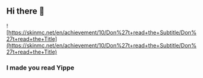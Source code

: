 ## Hi there 👋

![https://skinmc.net/en/achievement/10/Don%27t+read+the+Subtitle/Don%27t+read+the+Title](https://skinmc.net/en/achievement/10/Don%27t+read+the+Subtitle/Don%27t+read+the+Title)

### I made you read Yippe

